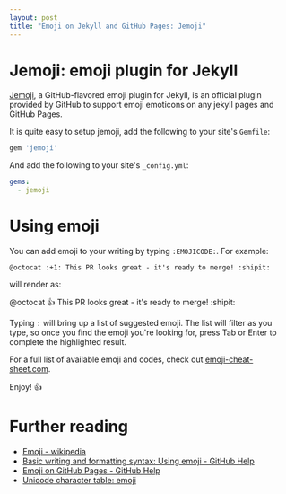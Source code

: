 ```yaml
---
layout: post
title: "Emoji on Jekyll and GitHub Pages: Jemoji"
---
```


# Jemoji: emoji plugin for Jekyll

[Jemoji](https://github.com/jekyll/jemoji), a GitHub-flavored emoji plugin for Jekyll, is an official plugin provided by GitHub to support emoji emoticons on any jekyll pages and GitHub Pages.

It is quite easy to setup jemoji, add the following to your site's `Gemfile`:

```ruby
gem 'jemoji'
```

And add the following to your site's `_config.yml`:

```yaml
gems:
  - jemoji
```

# Using emoji

You can add emoji to your writing by typing `:EMOJICODE:`. For example:

```
@octocat :+1: This PR looks great - it's ready to merge! :shipit:
```

will render as:

@octocat :+1: This PR looks great - it's ready to merge! :shipit:

Typing `:` will bring up a list of suggested emoji. The list will filter as you type, so once you find the emoji you're looking for, press Tab or Enter to complete the highlighted result.

For a full list of available emoji and codes, check out [emoji-cheat-sheet.com](http://www.webpagefx.com/tools/emoji-cheat-sheet/).

Enjoy! :+1:

# Further reading

* [Emoji - wikipedia](https://en.wikipedia.org/wiki/Emoji)
* [Basic writing and formatting syntax: Using emoji - GitHub Help](https://help.github.com/articles/basic-writing-and-formatting-syntax/#using-emoji)
* [Emoji on GitHub Pages - GitHub Help](https://help.github.com/articles/emoji-on-github-pages/)
* [Unicode character table: emoji](http://unicode-table.com/en/#emoticons)
